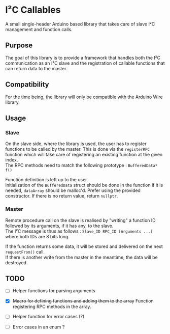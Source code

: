 # I²C Callables

A small single-header Arduino based library that takes care of slave I²C management and function calls.

## Purpose

The goal of this library is to provide a framework that handles both the I²C communication as an I²C slave and the registration of callable functions that can return data to the master.

## Compatibility

For the time being, the library will only be compatible with the Arduino Wire library.

## Usage
### Slave

On the slave side, where the library is used, the user has to register functions to be called by the master.
This is done via the `registerRPC` function which will take care of registering an existing function at the given index.  
The RPC methods need to match the following prototype : `BufferedData* f()`

Function definition is left up to the user.  
Initialization of the `BufferedData` struct should be done in the function if it is needed, `dataArray` should be malloc'd. Prefer using the provided constructor.
If there is no return value, return `nullptr`.

### Master

Remote procedure call on the slave is realised by "writing" a function ID followed by its arguments, if it has any, to the slave.  
The I²C message is thus as follows : `Slave_ID RPC_ID [Arguments ...]` where both IDs are 8 bits long.

If the function returns some data, it will be stored and delivered on the next `requestFrom()` call.  
If there is another write from the master in the meantime, the data will be destroyed.


## TODO

 - [ ] Helper functions for parsing arguments
 - [x] ~~Macro for defining functions and adding them to the array~~ Function registering RPC methods in the array.
 - [ ] Helper function for error cases (?)
 - [ ] Error cases in an enum ?
 